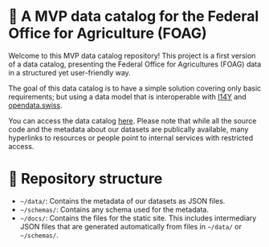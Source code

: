 # 📒 A MVP data catalog for the Federal Office for Agriculture (FOAG)

Welcome to this MVP data catalog repository! This project is a first version of a data catalog, presenting the Federal Office for Agricultures (FOAG) data in a structured yet user-friendly way.

The goal of this data catalog is to have a simple solution covering only basic requirements; but using a data model that is interoperable with [I14Y](https://www.i14y.admin.ch/) and [opendata.swiss](https://opendata.swiss).

You can access the data catalog [here](https://blw-ofag-ufag.github.io/data-catalog/index.html?lang=de&sort=issued-desc). Please note that while all the source code and the metadata about our datasets are publically available, many hyperlinks to resources or people point to internal services with restricted access.

# 📁 Repository structure

- `~/data/`: Contains the metadata of our datasets as JSON files.
- `~/schemas/`: Contains any schema used for the metadata.
- `~/docs/`: Contains the files for the static site. This includes intermediary JSON files that are generated automatically from files in `~/data/` or `~/schemas/`.